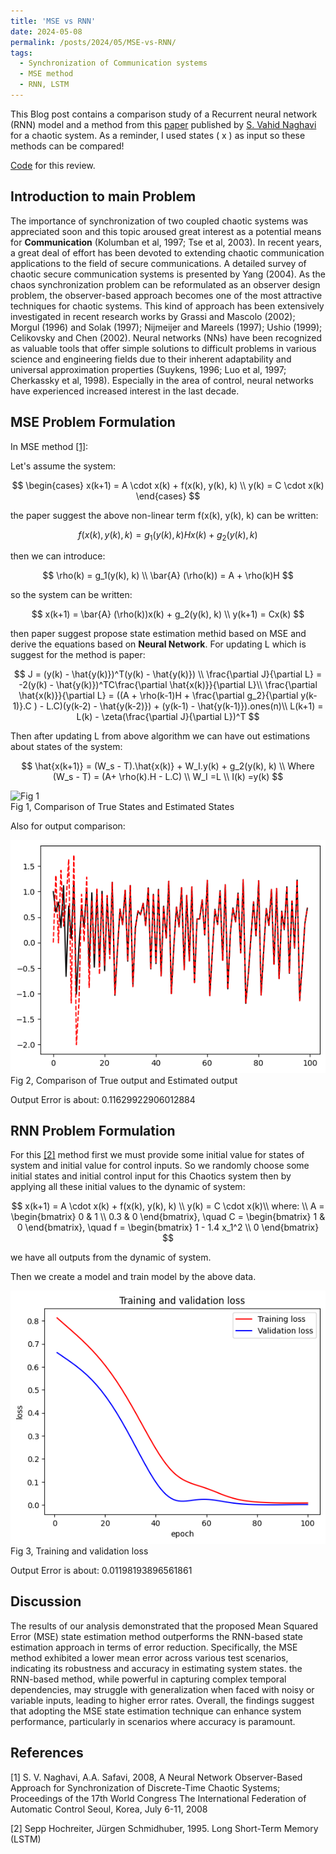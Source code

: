 ```yaml
---
title: 'MSE vs RNN'
date: 2024-05-08
permalink: /posts/2024/05/MSE-vs-RNN/
tags:
  - Synchronization of Communication systems
  - MSE method
  - RNN, LSTM
---
```


This Blog post contains a comparison study of a Recurrent neural network (RNN) model and a method from this [paper](https://folk.ntnu.no/skoge/prost/proceedings/ifac2008/data/papers/1383.pdf)  published by [S. Vahid Naghavi](https://scholar.google.com/citations?user=5bT9h5IAAAAJ&hl=en) for a chaotic system. As a reminder, I used states \( x \) as input so these methods can be compared!

[Code](https://github.com/mosi2002/Rnn-based-estimation-Vs-mse-estimation) for this review.
## Introduction to main Problem
The importance of synchronization of two coupled chaotic systems was appreciated soon and this topic aroused great interest as a potential means for **Communication** (Kolumban et al, 1997; Tse et al, 2003). In recent years, a great deal of effort has been devoted to extending chaotic communication applications to the field of secure communications. A detailed survey of chaotic secure communication systems is presented by Yang (2004). As the chaos synchronization problem can be reformulated as an observer design problem, the observer-based approach becomes one of the most attractive techniques for chaotic systems. This kind of approach has been extensively investigated in recent research works by Grassi and Mascolo (2002); Morgul (1996) and Solak (1997); Nijmeijer and Mareels (1997); Ushio (1999); Celikovsky and Chen (2002). Neural networks (NNs) have been recognized as valuable tools that offer simple solutions to difficult problems in various science and engineering fields due to their inherent adaptability and universal approximation properties (Suykens, 1996; Luo et al, 1997; Cherkassky et al, 1998). Especially in the area of control, neural networks have experienced increased interest in the last decade.

## MSE Problem Formulation
In MSE method [[1]](#1):

Let's assume the system:

$$
\begin{cases}
x(k+1) = A \cdot x(k) + f(x(k), y(k), k) \\
y(k) = C \cdot x(k)
\end{cases}
$$

the paper suggest the above non-linear term f(x(k), y(k), k) can be written:

$$
f(x(k), y(k), k) =g_1(y(k), k)Hx(k) + g_2(y(k), k)
$$

then we can introduce:

$$
\rho(k) = g_1(y(k), k) \\
\bar{A} (\rho(k)) = A + \rho(k)H
$$

so the system can be written:

$$
x(k+1)  = \bar{A} (\rho(k))x(k) + g_2(y(k), k) \\
y(k+1) = Cx(k)
$$

then paper suggest propose state estimation methid based on MSE and derive the equations based on **Neural Network**.
For updating L which is suggest for the method is paper:

$$
J = (y(k) - \hat{y(k)})^T(y(k) - \hat{y(k)}) \\
\frac{\partial J}{\partial L}  = -2(y(k) - \hat{y(k)})^TC\frac{\partial \hat{x(k)}}{\partial L}\\
\frac{\partial \hat{x(k)}}{\partial L} = ((A + \rho(k-1)H + \frac{\partial g_2}{\partial y(k-1)}.C ) - L.C)(y(k-2) - \hat{y(k-2)}) + (y(k-1) - \hat{y(k-1)}).ones(n)\\
L(k+1) = L(k) - \zeta(\frac{\partial J}{\partial L})^T
$$

Then after updating L from above algorithm we can have out estimations about states of the system:

$$
\hat{x(k+1)} = (W_s - T).\hat{x(k)} + W_I.y(k) + g_2(y(k), k) \\
Where (W_s - T) = (A+ \rho(k).H - L.C) \\
W_I =L \\  I(k) =y(k)
$$

![Fig 1](![image](https://github.com/user-attachments/assets/5a430982-c08c-4021-ae16-681114b1c2bb)
)<br>
Fig 1, Comparison of True States and Estimated States

Also for output comparison:

![Fig 2](/images/MSE_RNN_Post/Fig2.png)<br>
Fig 2, Comparison of True output and Estimated output

Output Error is about: 0.11629922906012884

## RNN Problem Formulation
For this  [[2]](#2) method first we must provide some initial value for states of system and initial value for control inputs. So we randomly choose some initial states and initial control input for this Chaotics system then by applying all these initial values to the dynamic of system:

$$
x(k+1) = A \cdot x(k) + f(x(k), y(k), k) \\
y(k) = C \cdot x(k)\\
where: \\
A = \begin{bmatrix}
0 & 1 \\
0.3 & 0
\end{bmatrix}, \quad
C = \begin{bmatrix}
1 & 0
\end{bmatrix}, \quad
f = \begin{bmatrix}
1 - 1.4 x_1^2 \\
0
\end{bmatrix}
$$

we have all outputs from the dynamic of system.

Then we create a model and train model by the above data.

![Fig 3](/images/MSE_RNN_Post/RNN.png)<br>
Fig 3, Training and validation loss

Output Error is about: 0.01198193896561861

## Discussion
The results of our analysis demonstrated that the proposed Mean Squared Error (MSE) state estimation method outperforms the RNN-based state estimation approach in terms of error reduction. Specifically, the MSE method exhibited a lower mean error across various test scenarios, indicating its robustness and accuracy in estimating system states. the RNN-based method, while powerful in capturing complex temporal dependencies, may struggle with generalization when faced with noisy or variable inputs, leading to higher error rates. Overall, the findings suggest that adopting the MSE state estimation technique can enhance system performance, particularly in scenarios where accuracy is paramount.

## References
<a name="1">[1]</a> S. V. Naghavi, A.A. Safavi, 2008, A Neural Network Observer-Based Approach for Synchronization of  Discrete-Time Chaotic Systems; Proceedings of the 17th World Congress The International Federation of Automatic Control Seoul, Korea, July 6-11, 2008

<a name="2">[2]</a> Sepp Hochreiter, Jürgen Schmidhuber, 1995. Long Short-Term Memory (LSTM)


